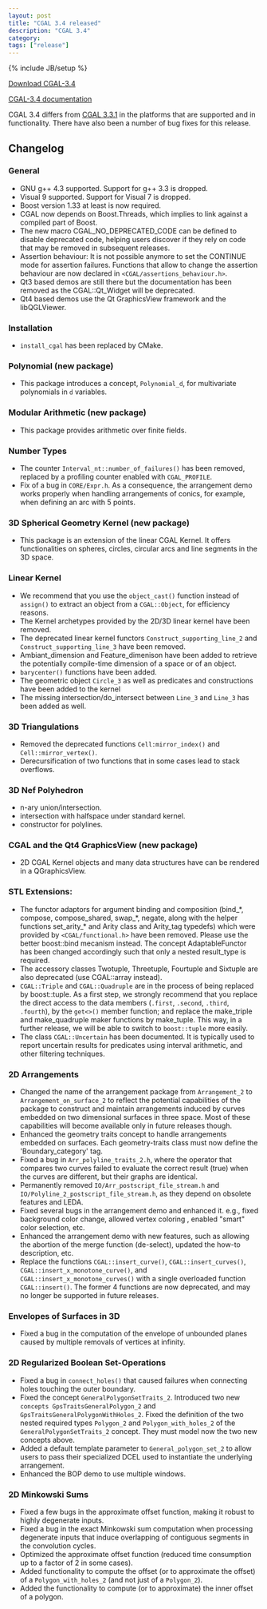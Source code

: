 ```yaml
---
layout: post
title: "CGAL 3.4 released"
description: "CGAL 3.4"
category:
tags: ["release"]
---
```

{% include JB/setup %}

<i class="bi bi-arrow-down-circle"></i>
<a href="https://github.com/CGAL/cgal/releases/tag/releases%2FCGAL-3.4">Download CGAL-3.4</a>

<i class="bi bi-book"></i>
<a href="https://doc.cgal.org/Manual/3.4/doc_html/cgal_manual/packages.html">CGAL-3.4 documentation</a>

<p>CGAL 3.4 differs from <a href="../../../../2007/09/04/cgal-331">CGAL 3.3.1</a> in the platforms that are supported and
in functionality. There have also been a number of bug fixes for this release.</p>

<div class="product-detail-info" markdown="1">

## Changelog

### General

-   GNU g++ 4.3 supported. Support for g++ 3.3 is dropped.
-   Visual 9 supported. Support for Visual 7 is dropped.
-   Boost version 1.33 at least is now required.
-   CGAL now depends on Boost.Threads, which implies to link against a
    compiled part of Boost.
-   The new macro CGAL_NO_DEPRECATED_CODE can be defined to disable
    deprecated code, helping users discover if they rely on code that
    may be removed in subsequent releases.
-   Assertion behaviour: It is not possible anymore to set the CONTINUE
    mode for assertion failures. Functions that allow to change the
    assertion behaviour are now declared in
    `<CGAL/assertions_behaviour.h>`.
-   Qt3 based demos are still there but the documentation has been
    removed as the CGAL::Qt_Widget will be deprecated.
-   Qt4 based demos use the Qt GraphicsView framework and the
    libQGLViewer.

### Installation

-   `install_cgal` has been replaced by CMake.

### Polynomial (new package)

-   This package introduces a concept, `Polynomial_d`, for
    multivariate polynomials in `d` variables.

### Modular Arithmetic (new package)

-   This package provides arithmetic over finite fields.

### Number Types

-   The counter `Interval_nt::number_of_failures()` has been removed,
    replaced by a profiling counter enabled with `CGAL_PROFILE`.
-   Fix of a bug in `CORE/Expr.h`. As a consequence, the arrangement demo
    works properly when handling arrangements of conics, for example,
    when defining an arc with 5 points.

### 3D Spherical Geometry Kernel (new package)

-   This package is an extension of the linear CGAL Kernel. It offers
    functionalities on spheres, circles, circular arcs and line segments
    in the 3D space.

### Linear Kernel

-   We recommend that you use the `object_cast()` function instead of
    `assign()` to extract an object from a `CGAL::Object`, for efficiency
    reasons.
-   The Kernel archetypes provided by the 2D/3D linear kernel have been
    removed.
-   The deprecated linear kernel functors `Construct_supporting_line_2`
    and `Construct_supporting_line_3` have been removed.
-   Ambiant_dimension and Feature_dimenison have been added to
    retrieve the potentially compile-time dimension of a space or of an
    object.
-   `barycenter()` functions have been added.
-   The geometric object `Circle_3` as well as predicates and
    constructions have been added to the kernel
-   The missing intersection/do_intersect between `Line_3` and `Line_3`
    has been added as well.

### 3D Triangulations

-   Removed the deprecated functions `Cell:mirror_index()` and `Cell::mirror_vertex()`.
-   Derecursification of two functions that in some cases lead to stack overflows.

### 3D Nef Polyhedron

-   n-ary union/intersection.
-   intersection with halfspace under standard kernel.
-   constructor for polylines.

### CGAL and the Qt4 GraphicsView (new package)

-   2D CGAL Kernel objects and many data structures have can be rendered in a QGraphicsView.

### STL Extensions:

-   The functor adaptors for argument binding and composition (bind_\*,
    compose, compose_shared, swap_\*, negate, along with the helper
    functions set_arity_\* and Arity class and Arity_tag typedefs)
    which were provided by `<CGAL/functional.h>` have been removed.
    Please use the better boost::bind mecanism instead. The concept
    AdaptableFunctor has been changed accordingly such that only a
    nested result_type is required.
-   The accessory classes Twotuple, Threetuple, Fourtuple and Sixtuple
    are also deprecated (use CGAL::array instead).
-   `CGAL::Triple` and `CGAL::Quadruple` are in the process of being
    replaced by boost::tuple. As a first step, we strongly recommend
    that you replace the direct access to the data members (`.first`,
    `.second`, `.third`, `.fourth`), by the `get<>()` member function;
    and replace the make_triple and make_quadruple maker functions by
    make_tuple.
    This way, in a further release, we will be able to switch to
    `boost::tuple` more easily.
-   The class `CGAL::Uncertain` has been documented. It is
    typically used to report uncertain results for predicates using
    interval arithmetic, and other filtering techniques.

### 2D Arrangements

-   Changed the name of the arrangement package from `Arrangement_2` to
    `Arrangement_on_surface_2` to reflect the potential capabilities of
    the package to construct and maintain arrangements induced by curves
    embedded on two dimensional surfaces in three space. Most of these
    capabilities will become available only in future releases though.
-   Enhanced the geometry traits concept to handle arrangements embedded
    on surfaces. Each geometry-traits class must now define the
    'Boundary_category' tag.
-   Fixed a bug in `Arr_polyline_traits_2.h`, where the operator that
    compares two curves failed to evaluate the correct result (true)
    when the curves are different, but their graphs are identical.
-   Permanently removed `IO/Arr_postscript_file_stream.h` and
    `IO/Polyline_2_postscript_file_stream.h`, as they depend on
    obsolete features and LEDA.
-   Fixed several bugs in the arrangement demo and enhanced it. e.g.,
    fixed background color change, allowed vertex coloring , enabled
    "smart" color selection, etc.
-   Enhanced the arrangement demo with new features, such as allowing
    the abortion of the merge function (de-select), updated the how-to
    description, etc.
-   Replace the functions `CGAL::insert_curve()`, `CGAL::insert_curves()`,
    `CGAL::insert_x_monotone_curve()`, and
    `CGAL::insert_x_monotone_curves()` with a single overloaded
    function `CGAL::insert()`. The former 4 functions are now deprecated,
    and may no longer be supported in future releases.

### Envelopes of Surfaces in 3D

-   Fixed a bug in the computation of the envelope of unbounded planes
    caused by multiple removals of vertices at infinity.

### 2D Regularized Boolean Set-Operations

-   Fixed a bug in `connect_holes()` that caused failures when connecting
    holes touching the outer boundary.
-   Fixed the concept `GeneralPolygonSetTraits_2`. Introduced two new
    `concepts GpsTraitsGeneralPolygon_2` and
    `GpsTraitsGeneralPolygonWithHoles_2`. Fixed the definition of the two
    nested required types `Polygon_2` and `Polygon_with_holes_2` of the
    `GeneralPolygonSetTraits_2` concept. They must model now the two new
    concepts above.
-   Added a default template parameter to `General_polygon_set_2` to
    allow users to pass their specialized DCEL used to instantiate the
    underlying arrangement.
-   Enhanced the BOP demo to use multiple windows.

### 2D Minkowski Sums

-   Fixed a few bugs in the approximate offset function, making it
    robust to highly degenerate inputs.
-   Fixed a bug in the exact Minkowski sum computation when processing
    degenerate inputs that induce overlapping of contiguous segments in
    the convolution cycles.
-   Optimized the approximate offset function (reduced time consumption
    up to a factor of 2 in some cases).
-   Added functionality to compute the offset (or to approximate the
    offset) of a `Polygon_with_holes_2` (and not just of a `Polygon_2`).
-   Added the functionality to compute (or to approximate) the inner
    offset of a polygon.
</div>
